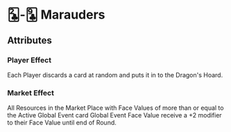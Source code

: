 # 🃒-🃙 Marauders

## Attributes

### Player Effect

Each Player discards a card at random and puts it in to the Dragon's Hoard.

### Market Effect

All Resources in the Market Place with Face Values of more than or equal to the Active Global Event card Global Event Face Value receive a +2 modifier to their Face Value until end of Round.

